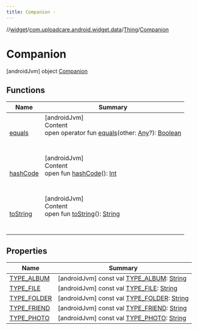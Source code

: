 ```yaml
---
title: Companion -
---
```

//[widget](../../../index.md)/[com.uploadcare.android.widget.data](../../index.md)/[Thing](../index.md)/[Companion](index.md)



# Companion  
 [androidJvm] object [Companion](index.md)   


## Functions  
  
|  Name|  Summary| 
|---|---|
| <a name="kotlin/Any/equals/#kotlin.Any?/PointingToDeclaration/"></a>[equals](../../../com.uploadcare.android.widget.worker/-uploadcare-work-manager-initializer/index.md#%5Bkotlin%2FAny%2Fequals%2F%23kotlin.Any%3F%2FPointingToDeclaration%2F%5D%2FFunctions%2F814613827)| <a name="kotlin/Any/equals/#kotlin.Any?/PointingToDeclaration/"></a>[androidJvm]  <br>Content  <br>open operator fun [equals](../../../com.uploadcare.android.widget.worker/-uploadcare-work-manager-initializer/index.md#%5Bkotlin%2FAny%2Fequals%2F%23kotlin.Any%3F%2FPointingToDeclaration%2F%5D%2FFunctions%2F814613827)(other: [Any](https://kotlinlang.org/api/latest/jvm/stdlib/kotlin/-any/index.html)?): [Boolean](https://kotlinlang.org/api/latest/jvm/stdlib/kotlin/-boolean/index.html)  <br><br><br>
| <a name="kotlin/Any/hashCode/#/PointingToDeclaration/"></a>[hashCode](../../../com.uploadcare.android.widget.worker/-uploadcare-work-manager-initializer/index.md#%5Bkotlin%2FAny%2FhashCode%2F%23%2FPointingToDeclaration%2F%5D%2FFunctions%2F814613827)| <a name="kotlin/Any/hashCode/#/PointingToDeclaration/"></a>[androidJvm]  <br>Content  <br>open fun [hashCode](../../../com.uploadcare.android.widget.worker/-uploadcare-work-manager-initializer/index.md#%5Bkotlin%2FAny%2FhashCode%2F%23%2FPointingToDeclaration%2F%5D%2FFunctions%2F814613827)(): [Int](https://kotlinlang.org/api/latest/jvm/stdlib/kotlin/-int/index.html)  <br><br><br>
| <a name="kotlin/Any/toString/#/PointingToDeclaration/"></a>[toString](../../../com.uploadcare.android.widget.worker/-uploadcare-work-manager-initializer/index.md#%5Bkotlin%2FAny%2FtoString%2F%23%2FPointingToDeclaration%2F%5D%2FFunctions%2F814613827)| <a name="kotlin/Any/toString/#/PointingToDeclaration/"></a>[androidJvm]  <br>Content  <br>open fun [toString](../../../com.uploadcare.android.widget.worker/-uploadcare-work-manager-initializer/index.md#%5Bkotlin%2FAny%2FtoString%2F%23%2FPointingToDeclaration%2F%5D%2FFunctions%2F814613827)(): [String](https://kotlinlang.org/api/latest/jvm/stdlib/kotlin/-string/index.html)  <br><br><br>


## Properties  
  
|  Name|  Summary| 
|---|---|
| <a name="com.uploadcare.android.widget.data/Thing.Companion/TYPE_ALBUM/#/PointingToDeclaration/"></a>[TYPE_ALBUM](-t-y-p-e_-a-l-b-u-m.md)| <a name="com.uploadcare.android.widget.data/Thing.Companion/TYPE_ALBUM/#/PointingToDeclaration/"></a> [androidJvm] const val [TYPE_ALBUM](-t-y-p-e_-a-l-b-u-m.md): [String](https://kotlinlang.org/api/latest/jvm/stdlib/kotlin/-string/index.html)   <br>
| <a name="com.uploadcare.android.widget.data/Thing.Companion/TYPE_FILE/#/PointingToDeclaration/"></a>[TYPE_FILE](-t-y-p-e_-f-i-l-e.md)| <a name="com.uploadcare.android.widget.data/Thing.Companion/TYPE_FILE/#/PointingToDeclaration/"></a> [androidJvm] const val [TYPE_FILE](-t-y-p-e_-f-i-l-e.md): [String](https://kotlinlang.org/api/latest/jvm/stdlib/kotlin/-string/index.html)   <br>
| <a name="com.uploadcare.android.widget.data/Thing.Companion/TYPE_FOLDER/#/PointingToDeclaration/"></a>[TYPE_FOLDER](-t-y-p-e_-f-o-l-d-e-r.md)| <a name="com.uploadcare.android.widget.data/Thing.Companion/TYPE_FOLDER/#/PointingToDeclaration/"></a> [androidJvm] const val [TYPE_FOLDER](-t-y-p-e_-f-o-l-d-e-r.md): [String](https://kotlinlang.org/api/latest/jvm/stdlib/kotlin/-string/index.html)   <br>
| <a name="com.uploadcare.android.widget.data/Thing.Companion/TYPE_FRIEND/#/PointingToDeclaration/"></a>[TYPE_FRIEND](-t-y-p-e_-f-r-i-e-n-d.md)| <a name="com.uploadcare.android.widget.data/Thing.Companion/TYPE_FRIEND/#/PointingToDeclaration/"></a> [androidJvm] const val [TYPE_FRIEND](-t-y-p-e_-f-r-i-e-n-d.md): [String](https://kotlinlang.org/api/latest/jvm/stdlib/kotlin/-string/index.html)   <br>
| <a name="com.uploadcare.android.widget.data/Thing.Companion/TYPE_PHOTO/#/PointingToDeclaration/"></a>[TYPE_PHOTO](-t-y-p-e_-p-h-o-t-o.md)| <a name="com.uploadcare.android.widget.data/Thing.Companion/TYPE_PHOTO/#/PointingToDeclaration/"></a> [androidJvm] const val [TYPE_PHOTO](-t-y-p-e_-p-h-o-t-o.md): [String](https://kotlinlang.org/api/latest/jvm/stdlib/kotlin/-string/index.html)   <br>

